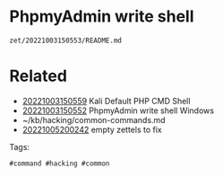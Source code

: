 # PhpmyAdmin write shell

` zet/20221003150553/README.md `

# Related

- [20221003150559](/zet/20221003150559/README.md) Kali Default PHP CMD Shell
- [20221003150552](/zet/20221003150552/README.md) PhpmyAdmin write shell Windows
- ~/kb/hacking/common-commands.md
- [20221005200242](/zet/20221005200242/README.md) empty zettels to fix

Tags:

    #command #hacking #common 
